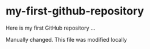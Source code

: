 # my-first-github-repository
Here is my first GitHub repository ...

Manually changed. This file was modified locally
